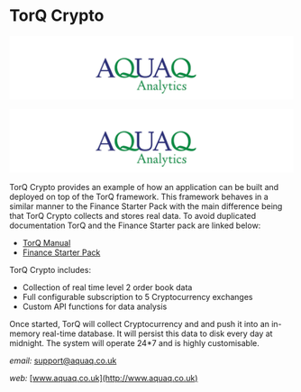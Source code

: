 # TorQ Crypto


![Aquaq Logo](graphics/aquaqlogo.PNG)

![Aquaq Logo](graphics/aquaqlogo2.PNG)

TorQ Crypto provides an example of how an application can be built and 
deployed on top of the TorQ framework. This framework behaves in a similar 
manner to the Finance Starter Pack with the main difference being that 
TorQ Crypto collects and stores real data. To avoid duplicated documentation 
TorQ and the Finance Starter pack are linked below:

- [TorQ Manual](https://aquaqanalytics.github.io/TorQ/)
- [Finance Starter Pack](https://aquaqanalytics.github.io/TorQ-Finance-Starter-Pack/)

TorQ Crypto includes:

- Collection of real time level 2 order book data 
- Full configurable subscription to 5 Cryptocurrency exchanges
- Custom API functions for data analysis 

Once started, TorQ will collect Cryptocurrency and and push it into an 
in-memory real-time database. It will persist this data to disk every 
day at midnight. The system will operate 24*7 and is highly customisable.

*email:* <support@aquaq.co.uk>

*web:* [www.aquaq.co.uk](http://www.aquaq.co.uk)

